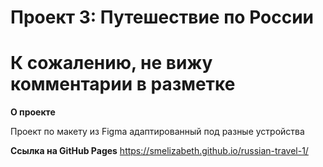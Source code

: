 # Проект 3: Путешествие по России

# К сожалению, не вижу комментарии в разметке


**О проекте**

Проект по макету из Figma адаптированный под разные устройства


**Ссылка на GitHub Pages**
https://smelizabeth.github.io/russian-travel-1/
